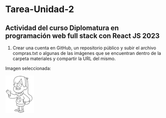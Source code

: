 # Tarea-Unidad-2

## Actividad del curso Diplomatura en programación web full stack con React JS 2023

1. Crear una cuenta en GitHub, un repositorio público y subir el archivo compras.txt o algunas de las imágenes que se encuentran dentro de la carpeta materiales y compartir la URL del mismo.

Imagen seleccionada:

<a href="https://raw.githubusercontent.com/Mariancras/Curso-Programacion-web/main/Tareas/Modulo%201/Unidad%202/" target="Mabelita"> <img src="/mabel.png" width="90" height="120"/></a> 
